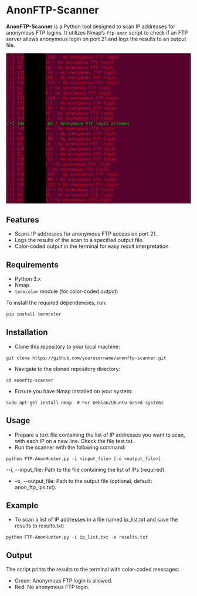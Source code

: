 # AnonFTP-Scanner

**AnonFTP-Scanner** is a Python tool designed to scan IP addresses for anonymous FTP logins. It utilizes Nmap’s `ftp-anon` script to check if an FTP server allows anonymous login on port 21 and logs the results to an output file.

![Analysis](https://github.com/Facuu35/FTP-AnonHunter/blob/main/Example.png)


## Features
- Scans IP addresses for anonymous FTP access on port 21.
- Logs the results of the scan to a specified output file.
- Color-coded output in the terminal for easy result interpretation.

## Requirements
- Python 3.x
- Nmap
- `termcolor` module (for color-coded output)

To install the required dependencies, run:
```bash
pip install termcolor
```
## Installation
- Clone this repository to your local machine:
```
git clone https://github.com/yourusername/anonftp-scanner.git
```
- Navigate to the cloned repository directory:
```
cd anonftp-scanner
```
- Ensure you have Nmap installed on your system:
```
sudo apt-get install nmap  # For Debian/Ubuntu-based systems
```

## Usage
- Prepare a text file containing the list of IP addresses you want to scan, with each IP on a new line. Check the file test.txt.
- Run the scanner with the following command:
```
python FTP-AnonHunter.py -i <input_file> [-o <output_file>]
```
--i, --input_file: Path to the file containing the list of IPs (required).
- -o, --output_file: Path to the output file (optional, default: anon_ftp_ips.txt).

## Example
- To scan a list of IP addresses in a file named ip_list.txt and save the results to results.txt:
```
python FTP-AnonHunter.py -i ip_list.txt -o results.txt
```
## Output
The script prints the results to the terminal with color-coded messages:
- Green: Anonymous FTP login is allowed.
- Red: No anonymous FTP login.